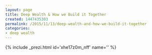 ```yaml
---
layout: page
title: Deep Wealth & How we Build it Together
created: 1447435303
permalink: /2015/11/13/deep-wealth-and-how-we-build-it-together
categories:
- deep wealth
---
```

{% include _prezi.html id='xhe17z0m_nff' name='' %}
